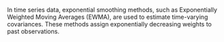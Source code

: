 In time series data, exponential smoothing methods, such as Exponentially Weighted Moving Averages (EWMA), are used to estimate time-varying covariances. These methods assign exponentially decreasing weights to past observations.